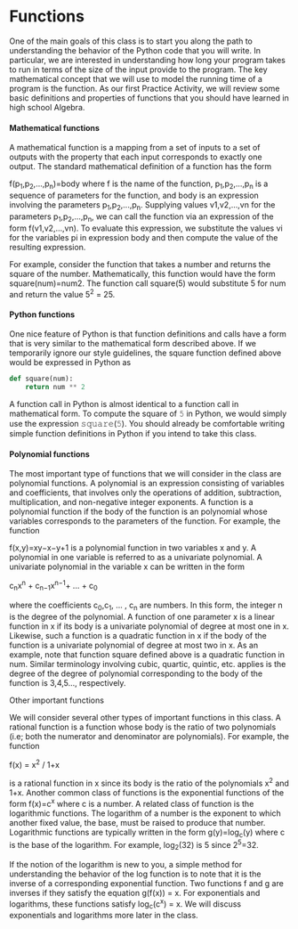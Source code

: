 # Functions

One of the main goals of this class is to start you along the path to understanding the behavior of the Python code that you will write. In particular, we are interested in understanding how long your program takes to run in terms of the size of the input provide to the program. The key mathematical concept that we will use to model the running time of a program is the function. As our first Practice Activity, we will review some basic definitions and properties of functions that you should have learned in high school Algebra.

#### Mathematical functions

A mathematical function is a mapping from a set of inputs to a set of outputs with the property that each input corresponds to exactly one output. The standard mathematical definition of a function has the form

f(p<sub>1</sub>,p<sub>2</sub>,...,p<sub>n</sub>)=body
where f is the name of the function, p<sub>1</sub>,p<sub>2</sub>,...,p<sub>n</sub> is a sequence of parameters for the function, and body is an expression involving the parameters p<sub>1</sub>,p<sub>2</sub>,...,p<sub>n</sub>. Supplying values v1,v2,...,vn for the parameters p<sub>1</sub>,p<sub>2</sub>,...,p<sub>n</sub>, we can call the function via an expression of the form f(v1,v2,...,vn). To evaluate this expression, we substitute the values vi for the variables pi in expression body and then compute the value of the resulting expression.

For example, consider the function that takes a number and returns the square of the number. Mathematically, this function would have the form square(num)=num2. The function call square(5) would substitute 5 for num and return the value 5<sup>2</sup> = 25.

#### Python functions

One nice feature of Python is that function definitions and calls have a form that is very similar to the mathematical form described above. If we temporarily ignore our style guidelines, the square function defined above would be expressed in Python as

```python
def square(num):
    return num ** 2
```

A function call in Python is almost identical to a function call in mathematical form. To compute the square of 𝟻 in Python, we would simply use the expression 𝚜𝚚𝚞𝚊𝚛𝚎(𝟻). You should already be comfortable writing simple function definitions in Python if you intend to take this class.

#### Polynomial functions

The most important type of functions that we will consider in the class are polynomial functions. A polynomial is an expression consisting of variables and coefficients, that involves only the operations of addition, subtraction, multiplication, and non-negative integer exponents. A function is a polynomial function if the body of the function is an polynomial whose variables corresponds to the parameters of the function. For example, the function

f(x,y)=xy−x−y+1
is a polynomial function in two variables x and y. A polynomial in one variable is referred to as a univariate polynomial. A univariate polynomial in the variable x can be written in the form

c<sub>n</sub>x<sup>n</sup> + c<sub>n−1</sub>x<sup>n−1</sup>+ ... + c<sub>0</sub>

where the coefficients c<sub>0</sub>,c<sub>1</sub>, ... , c<sub>n</sub> are numbers. In this form, the integer n is the degree of the polynomial. A function of one parameter x is a linear function in x if its body is a univariate polynomial of degree at most one in x. Likewise, such a function is a quadratic function in x if the body of the function is a univariate polynomial of degree at most two in x. As an example, note that function square defined above is a quadratic function in num. Similar terminology involving cubic, quartic, quintic, etc. applies is the degree of the degree of polynomial corresponding to the body of the function is 3,4,5..., respectively.

Other important functions

We will consider several other types of important functions in this class. A rational function is a function whose body is the ratio of two polynomials (i.e; both the numerator and denominator are polynomials). For example, the function

f(x) = x<sup>2</sup> / 1+x

is a rational function in x since its body is the ratio of the polynomials x<sup>2</sup> and 1+x. Another common class of functions is the exponential functions of the form f(x)=c<sup>x</sup> where c is a number. A related class of function is the logarithmic functions. The logarithm of a number is the exponent to which another fixed value, the base, must be raised to produce that number. Logarithmic functions are typically written in the form g(y)=log<sub>c</sub>(y) where c is the base of the logarithm. For example, log<sub>2</sub>(32) is 5 since 2<sup>5</sup>=32.

If the notion of the logarithm is new to you, a simple method for understanding the behavior of the log function is to note that it is the inverse of a corresponding exponential function. Two functions f and g are inverses if they satisfy the equation g(f(x)) = x. For exponentials and logarithms, these functions satisfy log<sub>c</sub>(c<sup>x</sup>) = x. We will discuss exponentials and logarithms more later in the class.
